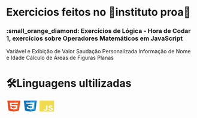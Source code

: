 # Exercicios feitos no 💙instituto proa💙

<h3>:small_orange_diamond: Exercícios de Lógica - Hora de Codar 1,	exercícios sobre Operadores Matemáticos em JavaScript</h3>

Variável e Exibição de Valor
Saudação Personalizada
Informação de Nome e Idade
Cálculo de Áreas de Figuras Planas

# 🛠️Linguagens ultilizadas

<img align="center" alt="HTML" height="30" width="40" src="https://raw.githubusercontent.com/devicons/devicon/master/icons/html5/html5-original.svg">
<img align="center" alt="CSS" height="30" width="40" src="https://raw.githubusercontent.com/devicons/devicon/master/icons/css3/css3-original.svg">
<img align="center" alt="Js" height="30" width="40" src="https://raw.githubusercontent.com/devicons/devicon/master/icons/javascript/javascript-plain.svg">